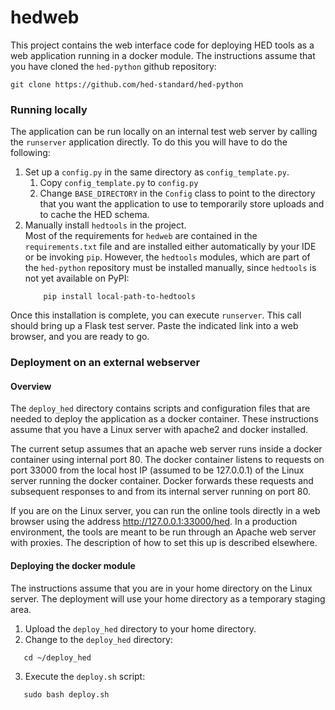 # hedweb

This project contains the web interface code for deploying HED tools as a web application running in a docker module. 
The instructions assume that you have cloned the `hed-python` github repository:

```
git clone https://github.com/hed-standard/hed-python
```


### Running locally
The application can be run locally on an internal test web server by calling 
the `runserver` application directly. To do this you will have to do the following:

1. Set up a `config.py` in the same directory as `config_template.py`. 
   1.  Copy `config_template.py` to `config.py`
   2.  Change `BASE_DIRECTORY` in the `Config` class to point to the directory that
       you want the application to use to temporarily store uploads and to cache the
       HED schema.
2. Manually install `hedtools` in the project.  
       Most of the requirements for `hedweb` are contained in the `requirements.txt`
       file and are installed either automatically by your IDE or be invoking `pip`.
       However, the `hedtools` modules, which are part of the `hed-python` repository
       must be installed manually, since `hedtools` is not yet available on PyPI:
   ```
       pip install local-path-to-hedtools
   ```

Once this installation is complete, you can execute `runserver`. This call should
bring up a Flask test server. Paste the indicated link into a web browser, and you are 
ready to go.

### Deployment on an external webserver

#### Overview
The `deploy_hed` directory contains scripts and configuration files that are needed 
to deploy the application as a docker container. These instructions assume that you
have a Linux server with apache2 and docker installed.  

The current setup assumes that an apache web server runs inside a docker container 
using internal port 80. The docker container listens to requests on port 33000 from 
the local host IP (assumed to be 127.0.0.1) of the Linux server running the docker 
container. Docker forwards these requests and subsequent responses to and from its
internal server running on port 80.

If you are on the Linux server, you can run the online tools directly in a web 
browser using the address http://127.0.0.1:33000/hed. In a production environment,
the tools are meant to be run through an Apache web server with proxies.  The 
description of how to set this up is described elsewhere.

#### Deploying the docker module

The instructions assume that you are in your home directory on the Linux server.
The deployment will use your home directory as a temporary staging area.

1.  Upload the `deploy_hed` directory to your home directory.
2.  Change to the `deploy_hed` directory:

```  
   cd ~/deploy_hed
```
3.  Execute the `deploy.sh` script:

```  
   sudo bash deploy.sh
```